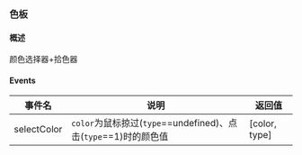 ### 色板

#### 概述

颜色选择器+拾色器

#### Events

事件名|说明|返回值
---|---|---
selectColor|`color`为鼠标掠过(`type`\==undefined)、点击(`type`\==1)时的颜色值|[color, type]